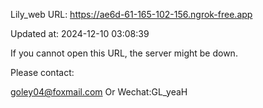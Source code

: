 Lily_web URL: https://ae6d-61-165-102-156.ngrok-free.app

Updated at: 2024-12-10 03:08:39

If you cannot open this URL, the server might be down.

Please contact: 

goley04@foxmail.com Or Wechat:GL_yeaH